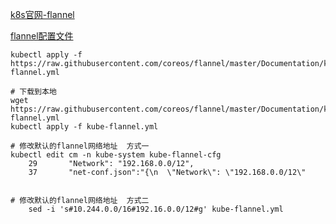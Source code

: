 [k8s官网-flannel](https://kubernetes.io/zh/docs/concepts/cluster-administration/networking/#how-to-implement-the-kubernetes-networking-model)

[flannel配置文件](https://github.com/flannel-io/flannel#flannel)

``` shell
kubectl apply -f https://raw.githubusercontent.com/coreos/flannel/master/Documentation/kube-flannel.yml
```

``` shell
# 下载到本地
wget https://raw.githubusercontent.com/coreos/flannel/master/Documentation/kube-flannel.yml
kubectl apply -f kube-flannel.yml
```

``` shell
# 修改默认的flannel网络地址  方式一
kubectl edit cm -n kube-system kube-flannel-cfg
    29       "Network": "192.168.0.0/12",
    37       "net-conf.json":"{\n  \"Network\": \"192.168.0.0/12\"


# 修改默认的flannel网络地址  方式二
    sed -i 's#10.244.0.0/16#192.16.0.0/12#g' kube-flannel.yml
```
